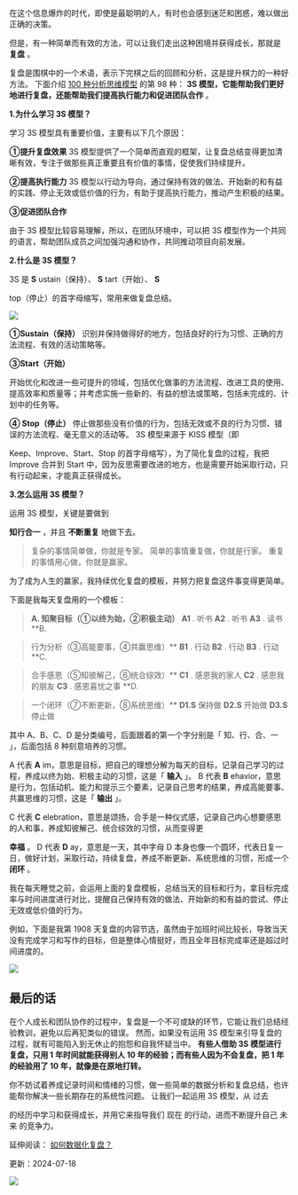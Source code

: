 在这个信息爆炸的时代，即使是最聪明的人，有时也会感到迷茫和困惑，难以做出正确的决策。

但是，有一种简单而有效的方法，可以让我们走出这种困境并获得成长，那就是 **复盘** 。

复盘是围棋中的一个术语，表示下完棋之后的回顾和分析，这是提升棋力的一种好方法。  下面介绍 [100 种分析思维模型](https://mp.weixin.qq.com/mp/appmsgalbum?__biz=MzA4ODE2OTIxMw==&action=getalbum&album_id=1701638273011351554#wechat_redirect) 的第 98 种： **3S 模型，它能帮助我们更好地进行复盘，还能帮助我们提高执行能力和促进团队合作** 。

**1.为什么学习 3S 模型？**

学习 3S 模型具有重要价值，主要有以下几个原因： 

**①提升复盘效果** 3S 模型提供了一个简单而直观的框架，让复盘总结变得更加清晰有效，专注于做那些真正重要且有价值的事情，促使我们持续提升。 

**②提高执行能力** 3S 模型以行动为导向，通过保持有效的做法、开始新的和有益的实践、停止无效或低价值的行为，有助于提高执行能力，推动产生积极的结果。 

**③促进团队合作**

由于 3S 模型比较容易理解，所以，在团队环境中，可以把 3S 模型作为一个共同的语言，帮助团队成员之间加强沟通和协作，共同推动项目向前发展。

**2.什么是 3S  模型？**

3S 是 **S** ustain（保持）、 **S** tart（开始）、 **S**

top（停止）的首字母缩写，常用来做复盘总结。

![](https://mmbiz.qpic.cn/mmbiz_jpg/giaycic3UNwo3UnjSoWlsVjt1OEeDcdLkJBUWn8mJiadiaLuR5J589Rop3lxXKexc3LGs7XvgJbnp9mU5WXe4nhP9g/640?wx_fmt=jpeg) 

**①Sustain（保持）** 识别并保持做得好的地方，包括良好的行为习惯、正确的方法流程、有效的活动策略等。 

**③Start（开始）**

开始优化和改进一些可提升的领域，包括优化做事的方法流程、改进工具的使用、提高效率和质量等；并考虑实施一些新的、有益的想法或策略，包括未完成的、计划中的任务等。

**④ Stop（停止）** 停止做那些没有价值的行为，包括无效或不良的行为习惯、错误的方法流程、毫无意义的活动等。  3S 模型来源于 KISS 模型（即

Keep、Improve、Start、Stop 的首字母缩写），为了简化复盘的过程，我把 Improve 合并到 Start 中，因为反思需要改进的地方，也是需要开始采取行动，只有行动起来，才能真正获得成长。

**3.怎么运用 3S  模型？**

运用 3S 模型，关键是要做到

**知行合一** ，并且 **不断重复** 地做下去。

> 复杂的事情简单做，你就是专家。  简单的事情重复做，你就是行家。  重复的事情用心做，你就是赢家。

为了成为人生的赢家，我持续优化复盘的模板，并努力把复盘这件事变得更简单。  

下面是我每天复盘用的一个模板：

> **A. 知聚目标（①以终为始，②积极主动）** **A1** . 听书  **A2** . 听书  **A3** . 读书  **B.

> 行为分析（③高能要事，④共赢思维）** **B1** . 行动  **B2** . 行动  **B3** . 行动  **C.

> 合手感恩（⑤知彼解己，⑥统合综效）** **C1** . 感恩我的家人  **C2** . 感恩我的朋友  **C3** . 感恩喜忧之事  **D.

> 一个闭环（⑦不断更新，⑧系统思维）** **D1.S** 保持做  **D2.S** 开始做  **D3.S** 停止做

其中 A、B、C、D 是分类编号，后面跟着的第一个字分别是「  知、行、合、一  」，后面包括 8 种刻意培养的习惯。

A 代表 **A** im，意思是目标，把自己的理想分解为每天的目标，记录自己学习的过程，养成以终为始、积极主动的习惯，这是「 **输入** 」。  B 代表 **B** ehavior，意思是行为，包括动机、能力和提示三个要素，记录自己思考的结果，养成高能要事、共赢思维的习惯，这是「 **输出** 」。

C 代表 **C** elebration，意思是颂扬，合手是一种仪式感，记录自己内心想要感恩的人和事，养成知彼解己、统合综效的习惯，从而变得更

**幸福** 。  D 代表 **D** ay，意思是一天，其中字母 D 本身也像一个圆环，代表日复一日，做好计划，采取行动，持续复盘，养成不断更新、系统思维的习惯，形成一个 **闭环** 。

我在每天睡觉之前，会运用上面的复盘模板，总结当天的目标和行为，拿目标完成率与时间进度进行对比，提醒自己保持有效的做法、开始新的和有益的尝试、停止无效或低价值的行为。

例如，下面是我第 1908 天复盘的内容节选，虽然由于加班时间比较长，导致当天没有完成学习和写作的目标，但是整体心情挺好，而且全年目标完成率还是超过时间进度的。

![](https://mmbiz.qpic.cn/mmbiz_png/giaycic3UNwo3CI5DqsozaxZRd4kpSKDuiadyibJc2QzjjGWAxKJlSB5iaWR2mGlo6fXw0Gx1Y8yqFThzhnkdM1kDiaA/640?wx_fmt=png&from=appmsg) 

## **最后的话**

 在个人成长和团队协作的过程中，复盘是一个不可或缺的环节，它能让我们总结经验教训，避免以后再犯类似的错误。  然而，如果没有运用 3S 模型来引导复盘的过程，就有可能陷入到无休止的抱怨和自我怀疑当中。  **有些人借助 3S 模型进行复盘，只用 1 年时间就能获得别人 10 年的经验；而有些人因为不会复盘，把 1 年的经验用了 10 年，就像是在原地打转。**

你不妨试着养成记录时间和情绪的习惯，做一些简单的数据分析和复盘总结，也许能帮你解决一些长期存在的系统性问题。  让我们一起运用 3S 模型，从  过去

的经历中学习和获得成长，并用它来指导我们  现在  的行动，进而不断提升自己  未来  的竞争力。  

延伸阅读： [如何数据化复盘？](https://mp.weixin.qq.com/s?__biz=MzA4ODE2OTIxMw==&mid=2653481286&idx=1&sn=c6928e75a43ef7c7a566dfb37f5b0a03&chksm=8bf206d4bc858fc204ae25e2ca5bd3da198d6586504d5a8ea975574bdcf3b14c9f07ffadb910&scene=21#wechat_redirect) 

更新：2024-07-18

![](https://visitor-badge.laobi.icu/badge?page_id=sjhfx.linji&left_text=PageViews&right_color=%2300589F)